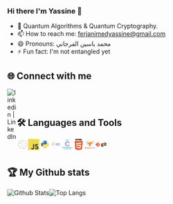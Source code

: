 ### Hi there I'm Yassine 👋



- 🌱 Quantum Algorithms & Quantum Cryptography.
- 📫 How to reach me: ferjanimedyassine@gmail.com
- 😄 Pronouns: محمد ياسين الفرجاني
- ⚡ Fun fact: I'm not entangled yet

## 🌐 Connect with me
[<img align="left" alt="linkedin | LinkedIn" width="22px" src="https://cdn.jsdelivr.net/npm/simple-icons@v3/icons/linkedin.svg" />][linkedin]

<br />

<br />

## 🛠️ Languages and Tools
<img align="left" alt="Qiskit" width="26px" src="https://raw.githubusercontent.com/AkashGutha/Qiskit-Snippets/master/assets/qiskit.gif" />
<img align="left" alt="JavaScript" width="26px" src="https://raw.githubusercontent.com/github/explore/80688e429a7d4ef2fca1e82350fe8e3517d3494d/topics/javascript/javascript.png" />
<img align="left" alt="Python" width="26px" src="https://raw.githubusercontent.com/github/explore/80688e429a7d4ef2fca1e82350fe8e3517d3494d/topics/python/python.png" />
<img align="left" alt="Java" width="26px" src="https://raw.githubusercontent.com/github/explore/80688e429a7d4ef2fca1e82350fe8e3517d3494d/topics/java/java.png" />
<img align="left" alt="C" width="26px" src="https://raw.githubusercontent.com/github/explore/80688e429a7d4ef2fca1e82350fe8e3517d3494d/topics/c/c.png" />
<img align="left" alt="HTML5" width="26px" src="https://raw.githubusercontent.com/github/explore/80688e429a7d4ef2fca1e82350fe8e3517d3494d/topics/html/html.png" />
<img align="left" alt="Tensorflow" width="26px" src="https://raw.githubusercontent.com/github/explore/80688e429a7d4ef2fca1e82350fe8e3517d3494d/topics/tensorflow/tensorflow.png" />
<img align="left" alt="Git" width="26px" src="https://raw.githubusercontent.com/github/explore/80688e429a7d4ef2fca1e82350fe8e3517d3494d/topics/git/git.png" />

<br />
<br />

## 🏆 My Github stats

<img alt="Github Stats" align="left" src="https://github-readme-stats.codestackr.vercel.app/api?username=FerjaniMY&show_icons=true&theme=algolia" />
<img alt="Top Langs" align="left" src="https://github-readme-stats.vercel.app/api/top-langs/?username=FerjaniMY&theme=algolia" />

[linkedin]: https://www.linkedin.com/in/med-yassine-ferjani/
